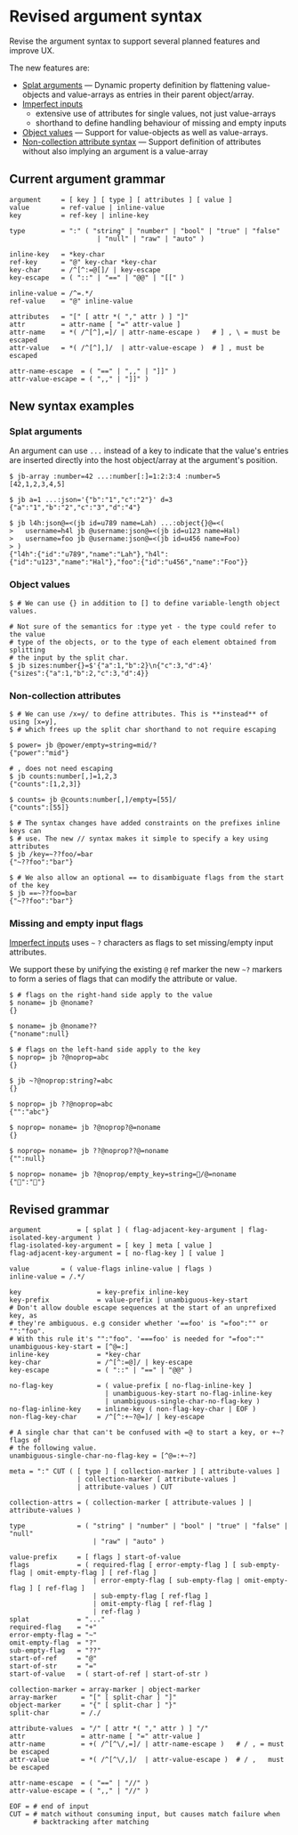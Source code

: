 # Revised argument syntax

Revise the argument syntax to support several planned features and improve UX.

The new features are:

- [Splat arguments](./002-splat-arguments.md) — Dynamic property definition by
  flattening value-objects and value-arrays as entries in their parent
  object/array.
- [Imperfect inputs](./004-imperfect-inputs.md)
  - extensive use of attributes for single values, not just value-arrays
  - shorthand to define handling behaviour of missing and empty inputs
- [Object values](./001-object-values.md) — Support for value-objects as well as
  value-arrays.
- [Non-collection attribute syntax](./003-non-collection-attribute-syntax.md) —
  Support definition of attributes without also implying an argument is a
  value-array

## Current argument grammar

```shell
argument     = [ key ] [ type ] [ attributes ] [ value ]
value        = ref-value | inline-value
key          = ref-key | inline-key

type         = ":" ( "string" | "number" | "bool" | "true" | "false"
                      | "null" | "raw" | "auto" )

inline-key   = *key-char
ref-key      = "@" key-char *key-char
key-char     = /^[^:=@[]/ | key-escape
key-escape   = ( "::" | "==" | "@@" | "[[" )

inline-value = /^=.*/
ref-value    = "@" inline-value

attributes   = "[" [ attr *( "," attr ) ] "]"
attr         = attr-name [ "=" attr-value ]
attr-name    = *( /^[^],=]/ | attr-name-escape )   # ] , \ = must be escaped
attr-value   = *( /^[^],]/  | attr-value-escape )  # ] , must be escaped

attr-name-escape  = ( "==" | ",," | "]]" )
attr-value-escape = ( ",," | "]]" )
```

## New syntax examples

### Splat arguments

An argument can use `...` instead of a key to indicate that the value's entries
are inserted directly into the host object/array at the argument's position.

```Console
$ jb-array :number=42 ...:number[:]=1:2:3:4 :number=5
[42,1,2,3,4,5]

$ jb a=1 ...:json='{"b":"1","c":"2"}' d=3
{"a":"1","b":"2","c":"3","d":"4"}

$ jb l4h:json@=<(jb id=u789 name=Lah) ...:object{}@=<(
>   username=h4l jb @username:json@=<(jb id=u123 name=Hal)
>   username=foo jb @username:json@=<(jb id=u456 name=Foo)
> )
{"l4h":{"id":"u789","name":"Lah"},"h4l":{"id":"u123","name":"Hal"},"foo":{"id":"u456","name":"Foo"}}

```

### Object values

```Console
$ # We can use {} in addition to [] to define variable-length object values.

# Not sure of the semantics for :type yet - the type could refer to the value
# type of the objects, or to the type of each element obtained from splitting
# the input by the split char.
$ jb sizes:number{}=$'{"a":1,"b":2}\n{"c":3,"d":4}'
{"sizes":{"a":1,"b":2,"c":3,"d":4}}
```

### Non-collection attributes

```Console
$ # We can use /x=y/ to define attributes. This is **instead** of using [x=y],
$ # which frees up the split char shorthand to not require escaping

$ power= jb @power/empty=string=mid/?
{"power":"mid"}

# , does not need escaping
$ jb counts:number[,]=1,2,3
{"counts":[1,2,3]}

$ counts= jb @counts:number[,]/empty=[55]/
{"counts":[55]}

$ # The syntax changes have added constraints on the prefixes inline keys can
$ # use. The new // syntax makes it simple to specify a key using attributes
$ jb /key=~??foo/=bar
{"~??foo":"bar"}

$ # We also allow an optional == to disambiguate flags from the start of the key
$ jb ==~??foo=bar
{"~??foo":"bar"}
```

### Missing and empty input flags

[Imperfect inputs](./004-imperfect-inputs.md) uses `~` `?` characters as flags
to set missing/empty input attributes.

We support these by unifying the existing `@` ref marker the new `~?` markers to
form a series of flags that can modify the attribute or value.

```Console
$ # flags on the right-hand side apply to the value
$ noname= jb @noname?
{}

$ noname= jb @noname??
{"noname":null}

$ # flags on the left-hand side apply to the key
$ noprop= jb ?@noprop=abc
{}

$ jb ~?@noprop:string?=abc
{}

$ noprop= jb ??@noprop=abc
{"":"abc"}

$ noprop= noname= jb ?@noprop?@=noname
{}

$ noprop= noname= jb ??@noprop??@=noname
{"":null}

$ noprop= noname= jb ?@noprop/empty_key=string=🤷/@=noname
{"🤷":"🤷"}
```

## Revised grammar

<!--
TODO: make security note about how `={user_input}` is vulnerable to the user
adding a = at the start, e.g. =foo@/stolen/file
Need to use `:=` prefix to prevent this. This was the case before this grammar
change as well.
 -->

```shell
argument         = [ splat ] ( flag-adjacent-key-argument | flag-isolated-key-argument )
flag-isolated-key-argument = [ key ] meta [ value ]
flag-adjacent-key-argument = [ no-flag-key ] [ value ]

value        = ( value-flags inline-value | flags )
inline-value = /.*/

key                   = key-prefix inline-key
key-prefix            = value-prefix | unambiguous-key-start
# Don't allow double escape sequences at the start of an unprefixed key, as
# they're ambiguous. e.g consider whether '==foo' is "=foo":"" or "":"foo".
# With this rule it's "":"foo". '===foo' is needed for "=foo":""
unambiguous-key-start = [^@=:]
inline-key            = *key-char
key-char              = /^[^:=@]/ | key-escape
key-escape            = ( "::" | "==" | "@@" )

no-flag-key           = ( value-prefix [ no-flag-inline-key ]
                        | unambiguous-key-start no-flag-inline-key
                        | unambiguous-single-char-no-flag-key )
no-flag-inline-key    = inline-key ( non-flag-key-char | EOF )
non-flag-key-char     = /^[^:+~?@=]/ | key-escape

# A single char that can't be confused with =@ to start a key, or +~? flags of
# the following value.
unambiguous-single-char-no-flag-key = [^@=:+~?]

meta = ":" CUT ( [ type ] [ collection-marker ] [ attribute-values ]
                 | collection-marker [ attribute-values ]
                 | attribute-values ) CUT

collection-attrs = ( collection-marker [ attribute-values ] | attribute-values )

type             = ( "string" | "number" | "bool" | "true" | "false" | "null"
                     | "raw" | "auto" )

value-prefix     = [ flags ] start-of-value
flags            = ( required-flag [ error-empty-flag ] [ sub-empty-flag | omit-empty-flag ] [ ref-flag ]
                     | error-empty-flag [ sub-empty-flag | omit-empty-flag ] [ ref-flag ]
                     | sub-empty-flag [ ref-flag ]
                     | omit-empty-flag [ ref-flag ]
                     | ref-flag )
splat            = "..."
required-flag    = "+"
error-empty-flag = "~"
omit-empty-flag  = "?"
sub-empty-flag   = "??"
start-of-ref     = "@"
start-of-str     = "="
start-of-value   = ( start-of-ref | start-of-str )

collection-marker = array-marker | object-marker
array-marker      = "[" [ split-char ] "]"
object-marker     = "{" [ split-char ] "}"
split-char        = /./

attribute-values  = "/" [ attr *( "," attr ) ] "/"
attr              = attr-name [ "=" attr-value ]
attr-name         = +( /^[^\/,=]/ | attr-name-escape )   # / , = must be escaped
attr-value        = *( /^[^\/,]/  | attr-value-escape )  # / ,   must be escaped

attr-name-escape  = ( "==" | "//" )
attr-value-escape = ( ",," | "//" )

EOF = # end of input
CUT = # match without consuming input, but causes match failure when
      # backtracking after matching
```
